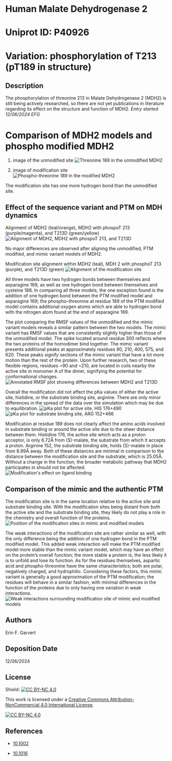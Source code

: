 # Human Malate Dehydrogenase 2
# Uniprot ID: P40926
# Variation: phosphorylation of T213 (pT189 in structure)


## Description

The phosphorylation of threonine 213 in Malate Dehydrogenase 2 (MDH2) is still being actively researched, so there are not yet publications in literature regarding its effect on the structure and function of MDH2. *Entry started 12/06/2024 EFG*

# Comparison of MDH2 models and phospho modified MDH2

1. image of the unmodified site
![Threonine 189 in the unmodified MDH2](images/unmodified.png)

2. image of modification site
![Phospho-threonine 189 in the modified MDH2](images/modified.png)

The modification site has one more hydrogen bond than the unmodified site.

## Effect of the sequence variant and PTM on MDH dynamics

Alignment of MDH2 (teal/orange), MDH2 with phospoT 213 (purple/magenta), and T213D (green/yellow)
![Alignment of MDH2, MDH2 with phospoT 213, and T213D](images/align.png)

No major differences are observed after aligning the unmodified, PTM modified, and mimic variant models of MDH2.

Modification site alignment within MDH2 (teal), MDH 2 with phosphoT 213 (purple), and T213D (green)
![Alignment of the modification site](images/site.png)

All three models have two hydrogen bonds between themselves and asparagine 169, as well as one hydrogen bond between themselves and cysteine 188. In comparing all three models, the one exception found is the addition of one hydrogen bond between the PTM modified model and asparagine 169; the phospho-threonine at residue 189 of the PTM modified model contains additional oxygen atoms which are able to hydrogen bond with the nitrogen atom found at the end of asparagine 169.

The plot comparing the RMSF values of the unmodified and the mimic variant models reveals a similar pattern between the two models. The mimic variant has RMSF values that are consistently slightly higher than those of the unmodified model. The spike located around residue 300 reflects where the two proteins of the homodimer bind together. The mimic variant presents additional peaks at approximately residues 90, 210, 400, 575, and 620. These peaks signify sections of the mimic variant that have a lot more motion than the rest of the protein. Upon further research, two of these flexible regions, residues ~90 and ~210, are located in coils nearby the active site in monomer A of the dimer, signifying the potential for conformational changes.
![Annotated RMSF plot showing differences between MDH2 and T213D](images/rmsf_compare.png)

Overall the modification did not affect the pKa values of either the active site, histidine, or the substrate binding site, arginine. There are only minor differences in the spread of the data over the simulation which may be due to equilibration.
![pKa plot for active site, HIS 176+490](images/pka_compare.png)
![pKa plot for substrate binding site, ARG 152+466](images/sb_pka_compare.png)

Modification at residue 189 does not clearly affect the amino acids involved in substrate binding or around the active site due to the sheer distance between them. Histidine 176, the active site which acts as a proton acceptor, is only 6.72Å from (S)-malate, the substrate from which it accepts a proton. Arginine 152, the substrate binding site, holds (S)-malate in place from 8.99Å away. Both of these distances are minimal in comparison to the distance between the modification site and the substrate, which is 25.05Å. Without a change in the function, the broader metabolic pathway that MDH2 participates in should not be affected.
![Modification's effect on ligand binding](images/ligand.png)

## Comparison of the mimic and the authentic PTM

The modification site is in the same location relative to the active site and substrate binding site. With the modification sites being distant from both the active site and the substrate binding site, they likely do not play a role in the chemistry and overall function of the proteins. 
![Position of the modification sites in mimic and modified models](images/location.png)

The weak interactions of the modification site are rather similar as well, with the only difference being the addition of one hydrogen bond in the PTM modified model. This added weak interaction will make the PTM modified model more stable than the mimic variant model, which may have an effect on the protein’s overall function; the more stable a protein is, the less likely it is to unfold and lose its function. As for the residues themselves, aspartic acid and phospho-threonine have the same characteristics; both are polar, negatively charged, and hydrophilic. Considering these factors, this mimic variant is generally a good approximation of the PTM modification; the residues will behave in a similar fashion, with minimal differences in the function of the proteins due to only having one variation in weak interactions.
![Weak interactions surrounding modification site of mimic and modified models](images/interactions.png)



## Authors

Erin F. Garvert

## Deposition Date
12/06/2024

## License

Shield: [![CC BY-NC 4.0][cc-by-nc-shield]][cc-by-nc]

This work is licensed under a
[Creative Commons Attribution-NonCommercial 4.0 International License][cc-by-nc].

[![CC BY-NC 4.0][cc-by-nc-image]][cc-by-nc]

[cc-by-nc]: https://creativecommons.org/licenses/by-nc/4.0/
[cc-by-nc-image]: https://licensebuttons.net/l/by-nc/4.0/88x31.png
[cc-by-nc-shield]: https://img.shields.io/badge/License-CC%20BY--NC%204.0-lightgrey.svg


## References

* [10.1002](https://doi.org/10.1002/9780470015902.a0003011.pub2)

* [10.1016](10.1016/j.bpj.2013.12.022)
